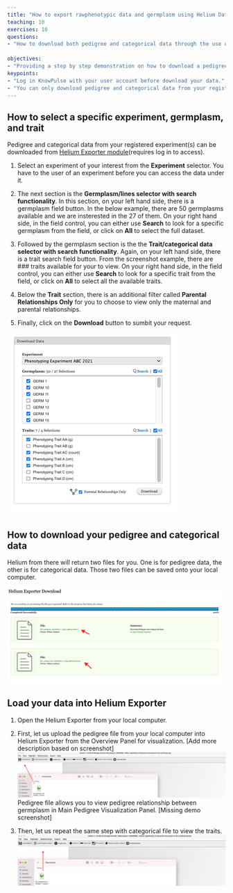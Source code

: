 ```yaml
---
title: "How to export rawphenotypic data and germplasm using Helium Data Exporter"
teaching: 10
exercises: 10
questions:
- "How to download both pedigree and categorical data through the use of Helium Data Exporter?"

objectives:
- "Providing a step by step demonstration on how to download a pedigree file and a caregorical file from an experiment of interest from KnowPulse. "
keypoints:
- "Log in KnowPulse with your user account before download your data."
- "You can only download pedigree and categorical data from your registered experiment."
---
```

## How to select a specific experiment, germplasm, and trait

Pedigree and categorical data from your registered experiment(s) can be downloaded from [Helium Exporter module](https://knowpulse.usask.ca/helium-exporter)(requires log in to access).


1. Select an experiment of your interest from the **Experiment** selector. You have to the user of an experiment before you can access the data under it.
 
2. The next section is the **Germplasm/lines selector with search functionality**.  In this section, on your left hand side, there is a germplasm field button. In the below example, there are 50 germplasms available and we are insterested in the 27 of them. On your right hand side, in the field control, you can either use **Search** to look for a specific germplasm from the field, or click on **All** to select the full dataset. 


3. Followed by the germplasm section is the the **Trait/categorical data selector with search functionality**. Again, on your left hand side, there is a trait search field button. From the screenshot example, there are ### traits available for your to view. On your right hand side, in the field control, you can either use **Search** to look for a specific trait from the field, or click on **All** to select all the available traits.

4. Below the **Trait** section, there is an additional filter called **Parental Relationships Only** for you to choose to view only the maternal and parental relationships. 

5. Finally, click on the **Download** button to sumbit your request. 

![Screenshot of main code listing](../fig/helium-exporter-11.png)

## How to download your pedigree and categorical data

Helium from there will return two files for you. One is for pedigree data, the other is for categorical data. Those two files can be saved onto your local computer.

![Screenshot of main code listing](../fig/helium-exporter-3.png)


## Load your data into Helium Exporter

1. Open the Helium Exporter from your local computer. 

2. First, let us upload the pedigree file from your local computer into Helium Exporter from the Overview Panel for visualization. [Add more description based on screenshot]
![Screenshot of main code listing](../fig/helium-exporter-5.png)
 Pedigree file allows you to view pedigree relationship between germplasm in Main Pedigree Visualization Panel.
[Missing demo screenshot]

3. Then, let us repeat the same step with categorical file to view the traits.
![Screenshot of main code listing](../fig/helium-exporter-6.png)


